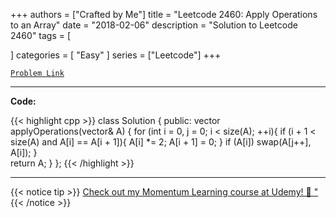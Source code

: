 
+++
authors = ["Crafted by Me"]
title = "Leetcode 2460: Apply Operations to an Array"
date = "2018-02-06"
description = "Solution to Leetcode 2460"
tags = [
    
]
categories = [
    "Easy"
]
series = ["Leetcode"]
+++



[`Problem Link`](https://leetcode.com/problems/apply-operations-to-an-array/description/)

---

**Code:**

{{< highlight cpp >}}
class Solution {
public:
vector<int> applyOperations(vector<int>& A) {
    for (int i = 0, j = 0; i < size(A); ++i){
        if (i + 1 < size(A) and A[i] == A[i + 1]){
            A[i] *= 2;
            A[i + 1] = 0;
        }
        if (A[i]) swap(A[j++], A[i]);
    }   
    return A;
}
};
{{< /highlight >}}


---


{{< notice tip >}}
[Check out my Momentum Learning course at Udemy! 🚀 "](https://www.udemy.com/course/blind-75-the-data-structures-and-algorithms-essentials/)
{{< /notice >}}

